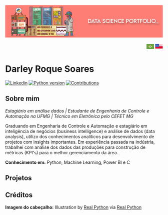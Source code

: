 
<img alt="Data Science Portfolio" title="Data Science Portfolio" src="https://raw.githubusercontent.com/DarleySoares/Data-Science/master/images/top_markdown.png" />

<p align= "right">
    <a href = "https://github.com/DarleySoares/Data-Science/blob/master/README.md"><img src = https://raw.githubusercontent.com/DarleySoares/Data-Science/master/images/brazil.png></a>
    <a href = "https://github.com/DarleySoares/Data-Science/blob/master/README_ENG.md"><img src = https://raw.githubusercontent.com/DarleySoares/Data-Science/master/images/usa.png></a>
 </p1>

# Darley Roque Soares
[![Linkedin](https://img.shields.io/badge/Linkedin-Darley%20Soares-fe7e75.svg)](https://www.linkedin.com/in/darley-soares/) [![Python version](https://img.shields.io/badge/Versão%20do%20Python-3.7+-fe7e75.svg)](https://www.python.org/downloads/) [![Contributions](https://img.shields.io/badge/Contribuições-Bem%20vindas-4e91ba.svg)]()

## Sobre mim
*Estagiário em análise dados | Estudante de Engenharia de Controle e Automação na UFMG | Técnico em Eletrônica pelo CEFET MG*

Graduando em Engenharia de Controle e Automação e estagiário em inteligência de negócios (business intelligence) e análise de dados (data analysis), utilizo dos conhecimentos analíticos para desenvolvimento de projetos com insights importantes. Em experiência passada na indústria, trabalhei com análise dos dados das produções para construção de métricas (KPI's) para o melhor gerenciamento da área.

**Conhecimento em:** Python, Machine Learning, Power BI e C

## Projetos


## Créditos

**Imagem do cabeçalho:**
Illustration by [Real Python](https://realpython.com/) via [Real Python](https://realpython.com/numpy-scipy-pandas-correlation-python/)